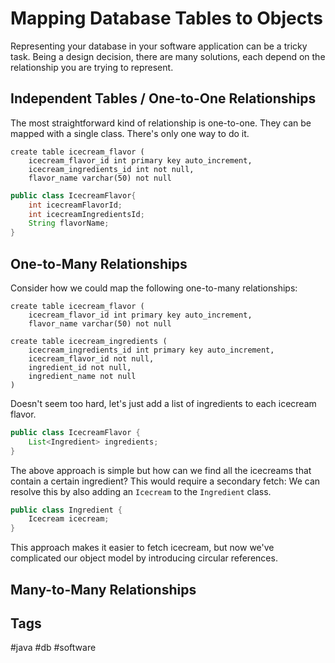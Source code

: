 # Mapping Database Tables to Objects 

Representing your database in your software application can be a tricky task. Being a design decision, there are many solutions, each depend on the relationship you are trying to represent.  

## Independent Tables / One-to-One Relationships
The most straightforward kind of relationship is one-to-one. They can be mapped with a single class. There's only one way to do it.  
```mysql
create table icecream_flavor (
    icecream_flavor_id int primary key auto_increment,
    icecream_ingredients_id int not null,
    flavor_name varchar(50) not null
```

```java
public class IcecreamFlavor{
    int icecreamFlavorId;
    int icecreamIngredientsId;
    String flavorName;
}
```

## One-to-Many Relationships
Consider how we could map the following one-to-many relationships:
```mysql
create table icecream_flavor (
    icecream_flavor_id int primary key auto_increment,
    flavor_name varchar(50) not null

create table icecream_ingredients (
    icecream_ingredients_id int primary key auto_increment,
    icecream_flavor_id not null,
    ingredient_id not null,
    ingredient_name not null
)
```
Doesn't seem too hard, let's just add a list of ingredients to each icecream flavor.  
```java
public class IcecreamFlavor {
    List<Ingredient> ingredients;
}
```
The above approach is simple but how can we find all the icecreams that contain a certain ingredient? This would require a secondary fetch: We can resolve this by also adding an `Icecream` to the `Ingredient` class.

```java
public class Ingredient {
    Icecream icecream;
}
```
This approach makes it easier to fetch icecream, but now we've complicated our object model by introducing circular references.  

## Many-to-Many Relationships


## Tags
#java #db #software
